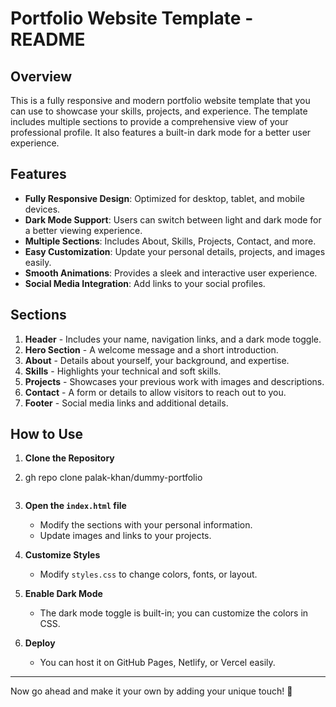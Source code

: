 # Portfolio Website Template - README

## Overview
This is a fully responsive and modern portfolio website template that you can use to showcase your skills, projects, and experience. The template includes multiple sections to provide a comprehensive view of your professional profile. It also features a built-in dark mode for a better user experience.

## Features
- **Fully Responsive Design**: Optimized for desktop, tablet, and mobile devices.
- **Dark Mode Support**: Users can switch between light and dark mode for a better viewing experience.
- **Multiple Sections**: Includes About, Skills, Projects, Contact, and more.
- **Easy Customization**: Update your personal details, projects, and images easily.
- **Smooth Animations**: Provides a sleek and interactive user experience.
- **Social Media Integration**: Add links to your social profiles.

## Sections
1. **Header** - Includes your name, navigation links, and a dark mode toggle.
2. **Hero Section** - A welcome message and a short introduction.
3. **About** - Details about yourself, your background, and expertise.
4. **Skills** - Highlights your technical and soft skills.
5. **Projects** - Showcases your previous work with images and descriptions.
6. **Contact** - A form or details to allow visitors to reach out to you.
7. **Footer** - Social media links and additional details.

## How to Use
1. **Clone the Repository**
2. gh repo clone palak-khan/dummy-portfolio
 
   ```
3. **Open the `index.html` file**
   - Modify the sections with your personal information.
   - Update images and links to your projects.
4. **Customize Styles**
   - Modify `styles.css` to change colors, fonts, or layout.
5. **Enable Dark Mode**
   - The dark mode toggle is built-in; you can customize the colors in CSS.
6. **Deploy**
   - You can host it on GitHub Pages, Netlify, or Vercel easily.



---
Now go ahead and make it your own by adding your unique touch! 🚀

